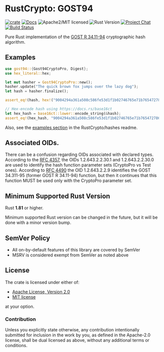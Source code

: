 # RustCrypto: GOST94

[![crate][crate-image]][crate-link]
[![Docs][docs-image]][docs-link]
![Apache2/MIT licensed][license-image]
![Rust Version][rustc-image]
[![Project Chat][chat-image]][chat-link]
[![Build Status][build-image]][build-link]

Pure Rust implementation of the [GOST R 34.11-94] cryptographic hash algorithm.

## Examples

```rust
use gost94::{Gost94CryptoPro, Digest};
use hex_literal::hex;

let mut hasher = Gost94CryptoPro::new();
hasher.update("The quick brown fox jumps over the lazy dog");
let hash = hasher.finalize();

assert_eq!(hash, hex!("9004294a361a508c586fe53d1f1b02746765e71b765472786e4770d565830a76"));

// Hex-encode hash using https://docs.rs/base16ct
let hex_hash = base16ct::lower::encode_string(&hash);
assert_eq!(hex_hash, "9004294a361a508c586fe53d1f1b02746765e71b765472786e4770d565830a76");
```

Also, see the [examples section] in the RustCrypto/hashes readme.

## Associated OIDs.
There can be a confusion regarding OIDs associated with declared types.
According to the [RFC 4357], the OIDs 1.2.643.2.2.30.1 and 1.2.643.2.2.30.0 are used to identify the hash function parameter sets (CryptoPro vs Test ones).
According to [RFC 4490] the OID 1.2.643.2.2.9 identifies the GOST 34.311-95 (former GOST R 34.11-94) function, but then it continues that this function MUST be used only with the CryptoPro parameter set.

## Minimum Supported Rust Version

Rust **1.81** or higher.

Minimum supported Rust version can be changed in the future, but it will be
done with a minor version bump.

## SemVer Policy

- All on-by-default features of this library are covered by SemVer
- MSRV is considered exempt from SemVer as noted above

## License

The crate is licensed under either of:

* [Apache License, Version 2.0](http://www.apache.org/licenses/LICENSE-2.0)
* [MIT license](http://opensource.org/licenses/MIT)

at your option.

### Contribution

Unless you explicitly state otherwise, any contribution intentionally submitted
for inclusion in the work by you, as defined in the Apache-2.0 license, shall be
dual licensed as above, without any additional terms or conditions.

[//]: # (badges)

[crate-image]: https://img.shields.io/crates/v/gost94.svg
[crate-link]: https://crates.io/crates/gost94
[docs-image]: https://docs.rs/gost94/badge.svg
[docs-link]: https://docs.rs/gost94/
[license-image]: https://img.shields.io/badge/license-Apache2.0/MIT-blue.svg
[rustc-image]: https://img.shields.io/badge/rustc-1.81+-blue.svg
[chat-image]: https://img.shields.io/badge/zulip-join_chat-blue.svg
[chat-link]: https://rustcrypto.zulipchat.com/#narrow/stream/260041-hashes
[build-image]: https://github.com/RustCrypto/hashes/workflows/gost94/badge.svg?branch=master
[build-link]: https://github.com/RustCrypto/hashes/actions?query=workflow%3Agost94

[//]: # (general links)

[GOST R 34.11-94]: https://en.wikipedia.org/wiki/GOST_(hash_function)
[RFC 4357]: https://www.rfc-editor.org/rfc/rfc4357
[RFC 4490]: https://www.rfc-editor.org/rfc/rfc4490
[examples section]: https://github.com/RustCrypto/hashes#Examples
